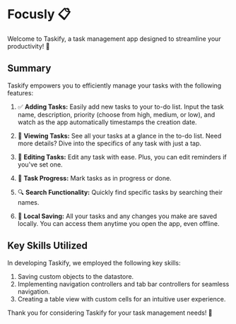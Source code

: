 # Focusly 📋

Welcome to Taskify, a task management app designed to streamline your productivity! 🚀

## Summary

Taskify empowers you to efficiently manage your tasks with the following features:

1. ✅ **Adding Tasks:** Easily add new tasks to your to-do list. Input the task name, description, priority (choose from high, medium, or low), and watch as the app automatically timestamps the creation date.

2. 📝 **Viewing Tasks:** See all your tasks at a glance in the to-do list. Need more details? Dive into the specifics of any task with just a tap.

3. 🔄 **Editing Tasks:** Edit any task with ease. Plus, you can edit reminders if you've set one.

4. 🚧 **Task Progress:** Mark tasks as in progress or done.

5. 🔍 **Search Functionality:** Quickly find specific tasks by searching their names.

6. 💾 **Local Saving:** All your tasks and any changes you make are saved locally. You can access them anytime you open the app, even offline.

## Key Skills Utilized

In developing Taskify, we employed the following key skills:

1. Saving custom objects to the datastore.
2. Implementing navigation controllers and tab bar controllers for seamless navigation.
3. Creating a table view with custom cells for an intuitive user experience.

Thank you for considering Taskify for your task management needs! 🙌
